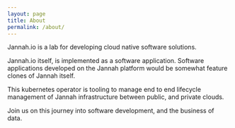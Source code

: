 ```yaml
---
layout: page
title: About
permalink: /about/
---
```

Jannah.io is a lab for developing cloud native software solutions.

Jannah.io itself, is implemented as a software application.  Software applications developed
on the Jannah platform would be somewhat feature clones of Jannah itself.

This  kubernetes operator is tooling to manage end to end
lifecycle management of Jannah infrastructure between public, and
private clouds.

Join us on this journey into software development, and the business of data.

[Docker Desktop]: https://desktop.docker.com/mac/main/arm64/Docker.dmg?utm_source=docker&utm_medium=webreferral&utm_campaign=dd-smartbutton&utm_location=module
[jannah-operator]: https://github.com/jannahio/operator
[jannah-organization]: https://github.com/jannahio
[laptop-provisioning]: https://github.com/jannahio/operator/ansible/roles/jannahio.day1day2/tasks/laptop_provisioning/
[IntelliJ IDE]: https://download.jetbrains.com/idea/ideaIC-2022.3.2-aarch64.dmg?_gl=1*1m2uf1n*_ga*MTU0NTQ0NDIwMS4xNjc1NDQ4MDAy*_ga_9J976DJZ68*MTY3NTQ0ODAwMS4xLjEuMTY3NTQ0ODEyOS4wLjAuMA..&_ga=2.260209485.1373883433.1675448002-1545444201.1675448002
[VS Code IDE]: https://az764295.vo.msecnd.net/stable/e2816fe719a4026ffa1ee0189dc89bdfdbafb164/VSCode-darwin-universal.zip
[Google Chrome]: https://dl.google.com/chrome/mac/universal/stable/GGRO/googlechrome.dmg
[Docker Desktop]: https://desktop.docker.com/mac/main/arm64/Docker.dmg?utm_source=docker&utm_medium=webreferral&utm_campaign=dd-smartbutton&utm_location=module
[Molecule Configuration]: https://molecule.readthedocs.io/en/latest/configuration.html
[Jannah Get Start]: /boot/
